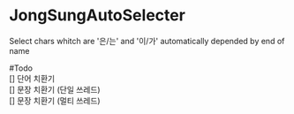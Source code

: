 # JongSungAutoSelecter
Select chars whitch are '은/는' and '이/가' automatically depended by end of name  
  
#Todo  
[] 단어 치환기  
[] 문장 치환기 (단일 쓰레드)  
[] 문장 치환기 (멀티 쓰레드)  
